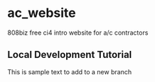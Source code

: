 # ac_website
808biz free ci4 intro website for a/c contractors

## Local Development Tutorial
This is sample text to add to a new branch
